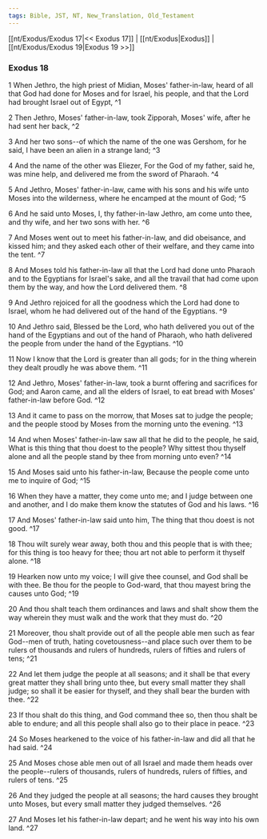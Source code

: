 ```yaml
---
tags: Bible, JST, NT, New_Translation, Old_Testament
---
```


[[nt/Exodus/Exodus 17|<< Exodus 17]] | [[nt/Exodus|Exodus]] | [[nt/Exodus/Exodus 19|Exodus 19 >>]]

### Exodus 18

1 When Jethro, the high priest of Midian, Moses\' father-in-law, heard of all that God had done for Moses and for Israel, his people, and that the Lord had brought Israel out of Egypt,  ^1

2 Then Jethro, Moses\' father-in-law, took Zipporah, Moses\' wife, after he had sent her back,  ^2

3 And her two sons\--of which the name of the one was Gershom, for he said, I have been an alien in a strange land;  ^3

4 And the name of the other was Eliezer, For the God of my father, said he, was mine help, and delivered me from the sword of Pharaoh.  ^4

5 And Jethro, Moses\' father-in-law, came with his sons and his wife unto Moses into the wilderness, where he encamped at the mount of God;  ^5

6 And he said unto Moses, I, thy father-in-law Jethro, am come unto thee, and thy wife, and her two sons with her.  ^6

7 And Moses went out to meet his father-in-law, and did obeisance, and kissed him; and they asked each other of their welfare, and they came into the tent.  ^7

8 And Moses told his father-in-law all that the Lord had done unto Pharaoh and to the Egyptians for Israel\'s sake, and all the travail that had come upon them by the way, and how the Lord delivered them.  ^8

9 And Jethro rejoiced for all the goodness which the Lord had done to Israel, whom he had delivered out of the hand of the Egyptians.  ^9

10 And Jethro said, Blessed be the Lord, who hath delivered you out of the hand of the Egyptians and out of the hand of Pharaoh, who hath delivered the people from under the hand of the Egyptians.  ^10

11 Now I know that the Lord is greater than all gods; for in the thing wherein they dealt proudly he was above them.  ^11

12 And Jethro, Moses\' father-in-law, took a burnt offering and sacrifices for God; and Aaron came, and all the elders of Israel, to eat bread with Moses\' father-in-law before God.  ^12

13 And it came to pass on the morrow, that Moses sat to judge the people; and the people stood by Moses from the morning unto the evening.  ^13

14 And when Moses\' father-in-law saw all that he did to the people, he said, What is this thing that thou doest to the people? Why sittest thou thyself alone and all the people stand by thee from morning unto even?  ^14

15 And Moses said unto his father-in-law, Because the people come unto me to inquire of God;  ^15

16 When they have a matter, they come unto me; and I judge between one and another, and I do make them know the statutes of God and his laws.  ^16

17 And Moses\' father-in-law said unto him, The thing that thou doest is not good.  ^17

18 Thou wilt surely wear away, both thou and this people that is with thee; for this thing is too heavy for thee; thou art not able to perform it thyself alone.  ^18

19 Hearken now unto my voice; I will give thee counsel, and God shall be with thee. Be thou for the people to God-ward, that thou mayest bring the causes unto God;  ^19

20 And thou shalt teach them ordinances and laws and shalt show them the way wherein they must walk and the work that they must do.  ^20

21 Moreover, thou shalt provide out of all the people able men such as fear God\--men of truth, hating covetousness\--and place such over them to be rulers of thousands and rulers of hundreds, rulers of fifties and rulers of tens;  ^21

22 And let them judge the people at all seasons; and it shall be that every great matter they shall bring unto thee, but every small matter they shall judge; so shall it be easier for thyself, and they shall bear the burden with thee.  ^22

23 If thou shalt do this thing, and God command thee so, then thou shalt be able to endure; and all this people shall also go to their place in peace.  ^23

24 So Moses hearkened to the voice of his father-in-law and did all that he had said.  ^24

25 And Moses chose able men out of all Israel and made them heads over the people\--rulers of thousands, rulers of hundreds, rulers of fifties, and rulers of tens.  ^25

26 And they judged the people at all seasons; the hard causes they brought unto Moses, but every small matter they judged themselves.  ^26

27 And Moses let his father-in-law depart; and he went his way into his own land.  ^27

 
